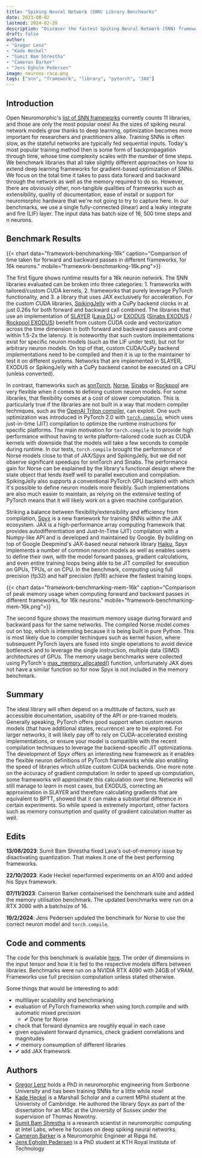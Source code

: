 ```yaml
---
title: "Spiking Neural Network (SNN) Library Benchmarks"
date: 2023-08-02
lastmod: 2024-02-20
description: "Discover the fastest Spiking Neural Network (SNN) frameworks for deep learning-based optimization. Performance, flexibility, and more analyzed in-depth"
draft: false
author: 
- "Gregor Lenz"
- "Kade Heckel"
- "Sumit Bam Shrestha"
- "Cameron Barker"
- "Jens Egholm Pedersen"
image: neurons-race.png
tags: ["snn", "framework", "library", "pytorch", "JAX"]
---
```


## Introduction 

Open Neuromorphic's [list of SNN frameworks](https://github.com/open-neuromorphic/open-neuromorphic) currently counts 11 libraries, and those are only the most popular ones! As the sizes of spiking neural network models grow thanks to deep learning, optimization becomes more important for researchers and practitioners alike. Training SNNs is often slow, as the stateful networks are typically fed sequential inputs. Today's most popular training method then is some form of backpropagation through time, whose time complexity scales with the number of time steps. We benchmark libraries that all take slightly different approaches on how to extend deep learning frameworks for gradient-based optimization of SNNs. We focus on the total time it takes to pass data forward and backward through the network as well as the memory required to do so. However, there are obviously other, non-tangible qualities of frameworks such as extensibility, quality of documentation, ease of install or support for neuromorphic hardware that we're not going to try to capture here. In our benchmarks, we use a single fully-connected (linear) and a leaky integrate and fire (LIF) layer. The input data has batch size of 16, 500 time steps and n neurons.

## Benchmark Results

{{< chart data="framework-benchmarking-16k" caption="Comparison of time taken for forward and backward passes in different frameworks, for 16k neurons." mobile="framework-benchmarking-16k.png">}}

The first figure shows runtime results for a 16k neuron network. The SNN libraries evaluated can be broken into three categories: 1. frameworks with tailored/custom CUDA kernels, 2. frameworks that purely leverage PyTorch functionality, and 3. a library that uses JAX exclusively for acceleration. For the custom CUDA libraries, [SpikingJelly](https://github.com/fangwei123456/spikingjelly) with a CuPy backend clocks in at just 0.26s for both forward and backward call combined. The libraries that use an implementation of [SLAYER](https://proceedings.neurips.cc/paper_files/paper/2018/hash/82f2b308c3b01637c607ce05f52a2fed-Abstract.html) ([Lava DL](https://github.com/lava-nc/lava-dl)) or [EXODUS](https://www.frontiersin.org/articles/10.3389/fnins.2023.1110444/full) ([Sinabs EXODUS](https://github.com/synsense/sinabs-exodus) / [Rockpool EXODUS](https://rockpool.ai/reference/_autosummary/nn.modules.LIFExodus.html?)) benefit from custom CUDA code and vectorization across the time dimension in both forward and backward passes and come within 1.5-2x the latency. It is noteworthy that such custom implementations exist for specific neuron models (such as the LIF under test), but not for arbitrary neuron models. On top of that, custom CUDA/CuPy backend implementations need to be compiled and then it is up to the maintainer to test it on different systems. Networks that are implemented in SLAYER, EXODUS or SpikingJelly with a CuPy backend cannot be executed on a CPU (unless converted).

In contrast, frameworks such as [snnTorch](https://github.com/jeshraghian/snntorch), [Norse](https://github.com/norse/norse), [Sinabs](https://sinabs.ai) or [Rockpool](https://rockpool.ai) are very flexible when it comes to defining custom neuron models.
For some libraries, that flexibility comes at a cost of slower computation.
This is particularly true if the libraries are not built in a way that modern compiler techniques, such as the [OpenAI Triton compiler](https://github.com/openai/triton), can exploit.
One such optimization was introduced in PyTorch 2.0 with [`torch.compile`](https://pytorch.org/docs/stable/generated/torch.compile.html), which uses just-in-time (JIT) compilation to optimize the runtime instructions for specific platforms.
The main motivation for `torch.compile` is to provide high performance without having to write platform-tailored code such as CUDA kernels with downside that the models will take a few seconds to compile during runtime.
In our tests, `torch.compile` brought the performance of Norse models close to that of JAX/Spyx and SpikingJelly, but we did not observe significant speedups for snnTorch and Sinabs.
The performance gain for Norse can be explained by the library's functional design where the state object that lends itself well to parallel execution and compilation.
SpikingJelly also supports a conventional PyTorch GPU backend with which it's possible to define neuron models more flexibly. Such implementations are also much easier to maintain, as relying on the extensive testing of PyTorch means that it will likely work on a given machine configuration.

Striking a balance between flexibility/extensibility and efficiency from compilation, [Spyx](https://github.com/kmheckel/spyx) is a new framework for training SNNs within the JAX ecosystem. JAX is a high-performance array computing framework that provides autodifferentiation and Just-In-Time (JIT) compilation with a Numpy-like API and is developed and maintained by Google. By building on top of Google Deepmind's JAX-based neural network library [Haiku](https://github.com/google-deepmind/dm-haiku), Spyx implements a number of common neuron models as well as enables users to define their own, with the model forward passes, gradient calculations, and even entire training loops being able to be JIT compiled for execution on GPUs, TPUs, or on CPU. In the benchmark, computing using full precision (fp32) and half precision (fp16) achieve the fastest training loops. 

{{< chart data="framework-benchmarking-mem-16k" caption="Comparison of peak memory usage when computing forward and backward passes in different frameworks, for 16k neurons." mobile="framework-benchmarking-mem-16k.png">}}

The second figure shows the maximum memory usage during forward and backward pass for the same networks. The compiled Norse model comes out on top, which is interesting because it is being built in pure Python.
This is most likely due to compiler techinques such as kernel fusion, where subsequent PyTorch layers are fused into single operations to avoid device bottleneck and to leverage the single instruction, multiple data (SIMD) architectures of GPUs.
The memory usage benchmarks were collected using PyTorch's [max_memory_allocated()](https://pytorch.org/docs/stable/generated/torch.cuda.max_memory_allocated.html) function, unfortunately JAX does not have a similar function so for now Spyx is not included in the memory benchmark.

## Summary
The ideal library will often depend on a multitude of factors, such as accessible documentation, usability of the API or pre-trained models. Generally speaking, PyTorch offers good support when custom neuron models (that have additional states, recurrence) are to be explored. For larger networks, it will likely pay off to rely on CUDA-accelerated existing implementations, or ensure your model is compatible with the recent compilation techniques to leverage the backend-specific JIT optimizations. The development of Spyx offers an interesting new framework as it enables the flexible neuron definitions of PyTorch frameworks while also enabling the speed of libraries which utilize custom CUDA backends. One more note on the accuracy of gradient computation: In order to speed up computation, some frameworks will approximate this calculation over time. Networks will still manage to *learn* in most cases, but EXODUS, correcting an approximation in SLAYER and therefore calculating gradients that are equivalent to BPTT, showed that it can make a substantial difference in certain experiments. So while speed is extremely important, other factors such as memory consumption and quality of gradient calculation matter as well. 

## Edits
**13/08/2023**: Sumit Bam Shrestha fixed Lava's out-of-memory issue by disactivating quantization. That makes it one of the best performing frameworks.

**22/10/2023**: Kade Heckel reperformed experiments on an A100 and added his Spyx framework.

**07/11/2023**: Cameron Barker containerised the benchmark suite and added the memory utilisation benchmark. The updated benchmarks were run on a RTX 3090 with a batchsize of 16.

**19/2/2024**: Jens Pedersen updated the benchmark for Norse to use the correct neuron model and `torch.compile`.

## Code and comments
The code for this benchmark is available [here](https://github.com/open-neuromorphic/open-neuromorphic.github.io/blob/main/content/english/blog/spiking-neural-network-framework-benchmarking/). The order of dimensions in the input tensor and how it is fed to the respective models differs between libraries.
Benchmarks were run on a NVIDIA RTX 4090 with 24GB of VRAM. Frameworks use full precision computation unless stated otherwise.
<!-- Benchmarks are averaged across 100 runs on a NVIDIA A100 GPU with 40GB of vRAM.  Standard deviations have been omitted because they are negligible. Frameworks use full precision computation unless stated otherwise.  -->

Some things that would be interesting to add:

* multilayer scalability and benchmarking
* evaluation of PyTorch frameworks when using torch.compile and with automatic mixed precision
    * ✔ Done for Norse
* check that forward dynamics are roughly equal in each case
* given equivalent forward dynamics, check gradient correlations and magnitudes
* ✔ memory consumption of different libraries
* ✔ add JAX framework

## Authors
* [Gregor Lenz](https://lenzgregor.com) holds a PhD in neuromorphic engineering from Sorbonne University and has been training SNNs for a little while now!
* [Kade Heckel](https://github.com/kmheckel/spyx) is a Marshall Scholar and a current MPhil student at the Univeristy of Cambridge. He authored the library Spyx as part of the dissertation for an MSc at the University of Sussex under the supervision of Thomas Nowotny.
* [Sumit Bam Shrestha](https://www.intel.com/content/www/us/en/research/featured-researchers/sumit-bam-shrestha.html) is a research scientist in neuromorphic computing at Intel Labs, where he focuses on deep spiking neural networks.
* [Cameron Barker](https://github.com/cameron-git) is a Neuromorphic Engineer at Ripga ltd.
* [Jens Egholm Pedersen](https://jepedersen.dk) is a PhD student at KTH Royal Institute of Technology
